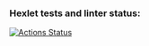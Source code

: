 ### Hexlet tests and linter status:
[![Actions Status](https://github.com/QupolTwoTimes/frontend-project-11/workflows/hexlet-check/badge.svg)](https://github.com/QupolTwoTimes/frontend-project-11/actions)
